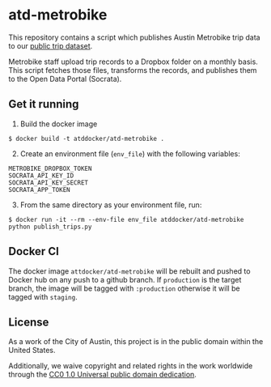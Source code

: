 # atd-metrobike

This repository contains a script which publishes Austin Metrobike trip data to our [public trip dataset](https://data.austintexas.gov/Transportation-and-Mobility/Austin-MetroBike-Trips/tyfh-5r8s).

Metrobike staff upload trip records to a Dropbox folder on a monthly basis. This script fetches those files, transforms the records, and publishes them to the Open Data Portal (Socrata).

## Get it running

1. Build the docker image

```shell
$ docker build -t atddocker/atd-metrobike .
```

2. Create an environment file (`env_file`) with the following variables:

```shell
METROBIKE_DROPBOX_TOKEN
SOCRATA_API_KEY_ID
SOCRATA_API_KEY_SECRET
SOCRATA_APP_TOKEN
```

3. From the same directory as your environment file, run:

```shell
$ docker run -it --rm --env-file env_file atddocker/atd-metrobike python publish_trips.py
```

## Docker CI

The docker image `attdocker/atd-metrobike` will be rebuilt and pushed to Docker hub on any push to a github branch. If `production` is the target branch, the image will be tagged with `:production` otherwise it will be tagged with `staging`.

## License

As a work of the City of Austin, this project is in the public domain within the United States.

Additionally, we waive copyright and related rights in the work worldwide through the [CC0 1.0 Universal public domain dedication](https://creativecommons.org/publicdomain/zero/1.0/).
